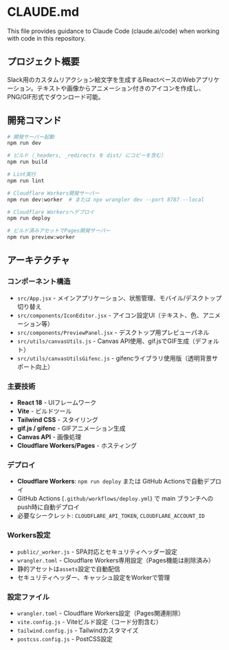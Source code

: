 # CLAUDE.md

This file provides guidance to Claude Code (claude.ai/code) when working with code in this repository.

## プロジェクト概要

Slack用のカスタムリアクション絵文字を生成するReactベースのWebアプリケーション。テキストや画像からアニメーション付きのアイコンを作成し、PNG/GIF形式でダウンロード可能。

## 開発コマンド

```bash
# 開発サーバー起動
npm run dev

# ビルド（_headers, _redirects を dist/ にコピーを含む）
npm run build

# Lint実行
npm run lint

# Cloudflare Workers開発サーバー
npm run dev:worker  # または npx wrangler dev --port 8787 --local

# Cloudflare Workersへデプロイ
npm run deploy

# ビルド済みアセットでPages開発サーバー
npm run preview:worker
```

## アーキテクチャ

### コンポーネント構造
- `src/App.jsx` - メインアプリケーション、状態管理、モバイル/デスクトップ切り替え
- `src/components/IconEditor.jsx` - アイコン設定UI（テキスト、色、アニメーション等）
- `src/components/PreviewPanel.jsx` - デスクトップ用プレビューパネル
- `src/utils/canvasUtils.js` - Canvas API使用、gif.jsでGIF生成（デフォルト）
- `src/utils/canvasUtilsGifenc.js` - gifencライブラリ使用版（透明背景サポート向上）

### 主要技術
- **React 18** - UIフレームワーク
- **Vite** - ビルドツール
- **Tailwind CSS** - スタイリング
- **gif.js / gifenc** - GIFアニメーション生成
- **Canvas API** - 画像処理
- **Cloudflare Workers/Pages** - ホスティング

### デプロイ
- **Cloudflare Workers**: `npm run deploy` または GitHub Actionsで自動デプロイ
- GitHub Actions (`.github/workflows/deploy.yml`) で main ブランチへのpush時に自動デプロイ
- 必要なシークレット: `CLOUDFLARE_API_TOKEN`, `CLOUDFLARE_ACCOUNT_ID`

### Workers設定
- `public/_worker.js` - SPA対応とセキュリティヘッダー設定
- `wrangler.toml` - Cloudflare Workers専用設定（Pages機能は削除済み）
- 静的アセットは`assets`設定で自動配信
- セキュリティヘッダー、キャッシュ設定をWorkerで管理

### 設定ファイル
- `wrangler.toml` - Cloudflare Workers設定（Pages関連削除）
- `vite.config.js` - Viteビルド設定（コード分割含む）
- `tailwind.config.js` - Tailwindカスタマイズ
- `postcss.config.js` - PostCSS設定
